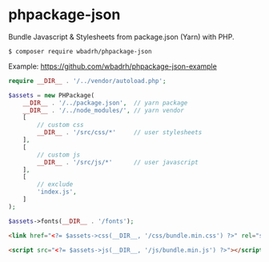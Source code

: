 # phpackage-json
Bundle Javascript &amp; Stylesheets from package.json (Yarn) with PHP.

```
$ composer require wbadrh/phpackage-json
```
Example: https://github.com/wbadrh/phpackage-json-example

```php
require __DIR__ . '/../vendor/autoload.php';

$assets = new PHPackage(
    __DIR__ . '/../package.json',  // yarn package
    __DIR__ . '/../node_modules/', // yarn vendor
    [
        // custom css
        __DIR__ . '/src/css/*'     // user stylesheets
    ],
    [
        // custom js
        __DIR__ . '/src/js/*'      // user javascript
    ],
    [
        // exclude
        'index.js',
    ]
);

$assets->fonts(__DIR__ . '/fonts');
```

```html
<link href="<?= $assets->css(__DIR__, '/css/bundle.min.css') ?>" rel="stylesheet">
```

```html
<script src="<?= $assets->js(__DIR__, '/js/bundle.min.js') ?>"></script>
```
